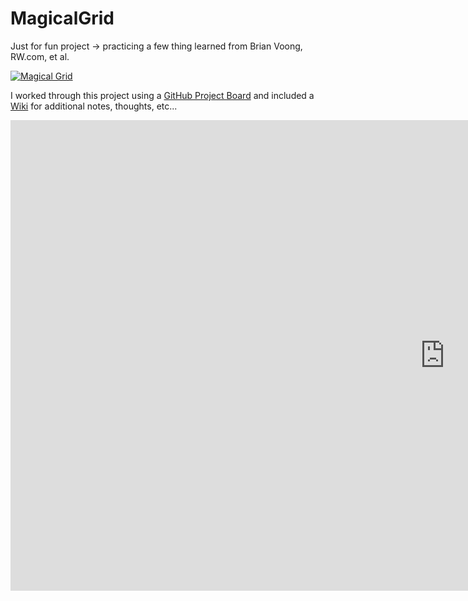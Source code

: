 # MagicalGrid
Just for fun project -> practicing a few thing learned from Brian Voong, RW.com,  et al.

[![Magical Grid](https://img.youtube.com/vi/Wi713xoTVsU/0.jpg)](https://www.youtube.com/watch?v=Wi713xoTVsU)


I worked through this project using a [GitHub Project Board](https://github.com/endodoug/MagicalGrid/projects/1 "Magical Grid") and included a [Wiki](https://github.com/endodoug/MagicalGrid/wiki "Magical Grid Wiki") for additional notes, thoughts, etc...


<iframe width="1390" height="753" src="https://www.youtube.com/embed/Wi713xoTVsU" frameborder="0" allowfullscreen></iframe>
